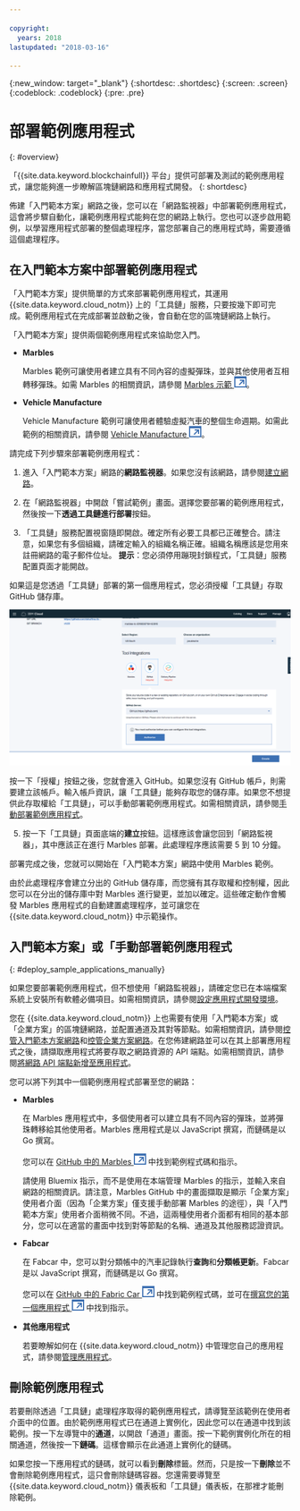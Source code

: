```yaml
---

copyright:
  years: 2018
lastupdated: "2018-03-16"

---
```


{:new_window: target="_blank"}
{:shortdesc: .shortdesc}
{:screen: .screen}
{:codeblock: .codeblock}
{:pre: .pre}

# 部署範例應用程式
{: #overview}

「{{site.data.keyword.blockchainfull}} 平台」提供可部署及測試的範例應用程式，讓您能夠進一步瞭解區塊鏈網路和應用程式開發。
{: shortdesc}

佈建「入門範本方案」網路之後，您可以在「網路監視器」中部署範例應用程式，這會將步驟自動化，讓範例應用程式能夠在您的網路上執行。您也可以逐步啟用範例，以學習應用程式部署的整個處理程序，當您部署自己的應用程式時，需要遵循這個處理程序。

## 在入門範本方案中部署範例應用程式

「入門範本方案」提供簡單的方式來部署範例應用程式，其運用 {{site.data.keyword.cloud_notm}} 上的「工具鏈」服務，只要按幾下即可完成。範例應用程式在完成部署並啟動之後，會自動在您的區塊鏈網路上執行。

「入門範本方案」提供兩個範例應用程式來協助您入門。

* **Marbles**

  Marbles 範例可讓使用者建立具有不同內容的虛擬彈珠，並與其他使用者互相轉移彈珠。如需 Marbles 的相關資訊，請參閱 [Marbles 示範 ![外部鏈結圖示](../images/external_link.svg "外部鏈結圖示")](https://github.com/IBM-Blockchain/marbles)。

* **Vehicle Manufacture**

  Vehicle Manufacture 範例可讓使用者體驗虛擬汽車的整個生命週期。如需此範例的相關資訊，請參閱 [Vehicle Manufacture ![外部鏈結圖示](../images/external_link.svg "外部鏈結圖示")](https://github.com/IBM-Blockchain/vehicle-manufacture)。 

請完成下列步驟來部署範例應用程式：

1. 進入「入門範本方案」網路的**網路監視器**。如果您沒有該網路，請參閱[建立網路](../get_start_starter_plan.html#creating-a-network)。

2. 在「網路監視器」中開啟「嘗試範例」畫面。選擇您要部署的範例應用程式，然後按一下**透過工具鏈進行部署**按鈕。
<!--
    ![sampleappflow0](../images/sampleappflow0.png)
-->
3. 「工具鏈」服務配置視窗隨即開啟。確定所有必要工具都已正確整合。請注意，如果您有多個組織，請確定輸入的組織名稱正確。組織名稱應該是您用來註冊網路的電子郵件位址。
    **提示**：您必須停用蹦現封鎖程式，「工具鏈」服務配置頁面才能開啟。
<!--
    ![sampleappflow1](../images/sampleappflow1.png)
-->
如果這是您透過「工具鏈」部署的第一個應用程式，您必須授權「工具鏈」存取 GitHub 儲存庫。

  ![sampleappflow2](../images/sampleappflow2.png)

  按一下「授權」按鈕之後，您就會進入 GitHub。如果您沒有 GitHub 帳戶，則需要建立該帳戶。輸入帳戶資訊，讓「工具鏈」能夠存取您的儲存庫。如果您不想提供此存取權給「工具鏈」，可以手動部署範例應用程式。如需相關資訊，請參閱[手動部署範例應用程式](#deploy_sample_applications_manually)。

5. 按一下「工具鏈」頁面底端的**建立**按鈕。這樣應該會讓您回到「網路監視器」，其中應該正在進行 Marbles 部署。此處理程序應該需要 5 到 10 分鐘。
<!--
    ![sampleappflow3](../images/sampleappflow3.png)
-->
部署完成之後，您就可以開始在「入門範本方案」網路中使用 Marbles 範例。

由於此處理程序會建立分出的 GitHub 儲存庫，而您擁有其存取權和控制權，因此您可以在分出的儲存庫中對 Marbles 進行變更，並加以確定。這些確定動作會觸發 Marbles 應用程式的自動建置處理程序，並可讓您在 {{site.data.keyword.cloud_notm}} 中示範操作。

## 入門範本方案」或「手動部署範例應用程式
{: #deploy_sample_applications_manually}

如果您要部署範例應用程式，但不想使用「網路監視器」，請確定您已在本端檔案系統上安裝所有軟體必備項目。如需相關資訊，請參閱[設定應用程式開發環境](../v10_application.html#setting-up-application-development-environment)。

您在 {{site.data.keyword.cloud_notm}} 上也需要有使用「入門範本方案」或「企業方案」的區塊鏈網路，並配置通道及其對等節點。如需相關資訊，請參閱[控管入門範本方案網路](../get_start_starter_plan.html)和[控管企業方案網路](../get_start.html)。在您佈建網路並可以在其上部署應用程式之後，請擷取應用程式將要存取之網路資源的 API 端點。如需相關資訊，請參閱[將網路 API 端點新增至應用程式](../v10_application.html#adding-network-api-endpoints-to-your-application)。

您可以將下列其中一個範例應用程式部署至您的網路：

- **Marbles**

  在 Marbles 應用程式中，多個使用者可以建立具有不同內容的彈珠，並將彈珠轉移給其他使用者。Marbles 應用程式是以 JavaScript 撰寫，而鏈碼是以 Go 撰寫。

  您可以在 [GitHub 中的 Marbles ![外部鏈結圖示](../images/external_link.svg "外部鏈結圖示")](https://github.com/IBM-Blockchain/marbles) 中找到範例程式碼和指示。

  請使用 Bluemix 指示，而不是使用在本端管理 Marbles 的指示，並輸入來自網路的相關資訊。請注意，Marbles GitHub 中的畫面擷取是顯示「企業方案」使用者介面（因為「企業方案」僅支援手動部署 Marbles 的途徑），與「入門範本方案」使用者介面稍微不同。不過，這兩種使用者介面都有相同的基本部分，您可以在適當的畫面中找到對等節點的名稱、通道及其他服務認證資訊。

- **Fabcar**

  在 Fabcar 中，您可以對分類帳中的汽車記錄執行**查詢**和**分類帳更新**。Fabcar 是以 JavaScript 撰寫，而鏈碼是以 Go 撰寫。

  您可以在 [GitHub 中的 Fabric Car ![外部鏈結圖示](../images/external_link.svg "外部鏈結圖示")](https://github.com/hyperledger/fabric-samples/tree/release/fabcar) 中找到範例程式碼，並可在[撰寫您的第一個應用程式 ![外部鏈結圖示](../images/external_link.svg "外部鏈結圖示")](http://hyperledger-fabric.readthedocs.io/en/latest/write_first_app.html) 中找到指示。

- **其他應用程式**

  若要瞭解如何在 {{site.data.keyword.cloud_notm}} 中管理您自己的應用程式，請參閱[管理應用程式](../v10_application.html#hosting-applications)。

## 刪除範例應用程式

若要刪除透過「工具鏈」處理程序取得的範例應用程式，請導覽至該範例在使用者介面中的位置。由於範例應用程式已在通道上實例化，因此您可以在通道中找到該範例。按一下左導覽中的**通道**，以開啟「通道」畫面。按一下範例實例化所在的相關通道，然後按一下**鏈碼**。這樣會顯示在此通道上實例化的鏈碼。

如果您按一下應用程式的鏈碼，就可以看到**刪除**標籤。然而，只是按一下**刪除**並不會刪除範例應用程式，這只會刪除鏈碼容器。您還需要導覽至 {{site.data.keyword.cloud_notm}} 儀表板和「工具鏈」儀表板，在那裡才能刪除範例。
